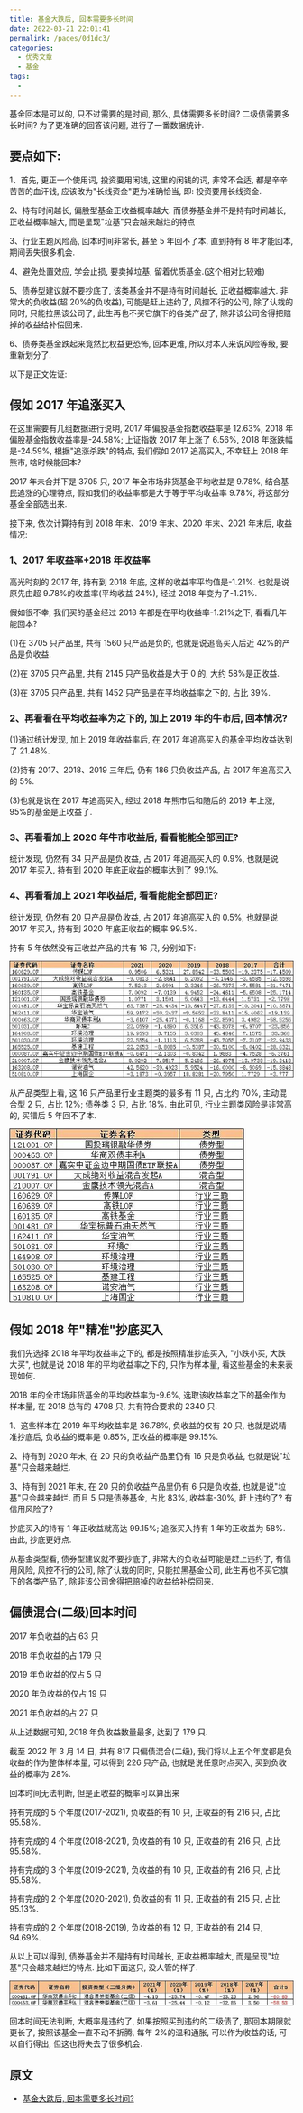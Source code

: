 ```yaml
---
title: 基金大跌后, 回本需要多长时间
date: 2022-03-21 22:01:41
permalink: /pages/0d1dc3/
categories:
  - 优秀文章
  - 基金
tags:
  -
---
```


基金回本是可以的, 只不过需要的是时间, 那么, 具体需要多长时间? 二级债需要多长时间? 为了更准确的回答该问题, 进行了一番数据统计.

## 要点如下:

1、首先, 更正一个使用词, 投资要用闲钱, 这里的闲钱的词, 非常不合适, 都是辛辛苦苦的血汗钱, 应该改为"长线资金"更为准确恰当, 即: 投资要用长线资金.

2、持有时间越长, 偏股型基金正收益概率越大. 而债券基金并不是持有时间越长, 正收益概率越大, 而是呈现"垃基"只会越来越烂的特点

3、行业主题风险高, 回本时间非常长, 甚至 5 年回不了本, 直到持有 8 年才能回本, 期间丢失很多机会.

4、避免处置效应, 学会止损, 要卖掉垃基, 留着优质基金.(这个相对比较难)

5、债券型建议就不要抄底了, 该类基金并不是持有时间越长, 正收益概率越大. 非常大的负收益(超 20%的负收益), 可能是赶上违约了, 风控不行的公司, 除了认栽的同时, 只能拉黑该公司了, 此生再也不买它旗下的各类产品了, 除非该公司舍得把赔掉的收益给补偿回来.

6、债券类基金跌起来竟然比权益更恐怖, 回本更难, 所以对本人来说风险等级, 要重新划分了.

以下是正文佐证:

## 假如 2017 年追涨买入

在这里需要有几组数据进行说明, 2017 年偏股基金指数收益率是 12.63%, 2018 年偏股基金指数收益率是-24.58%; 上证指数 2017 年上涨了 6.56%, 2018 年涨跌幅是-24.59%, 根据"追涨杀跌"的特点, 我们假如 2017 追高买入, 不幸赶上 2018 年熊市, 啥时候能回本?

2017 年未合并下是 3705 只, 2017 年全市场非货基金平均收益是 9.78%, 结合基民追涨的心理特点, 假如我们的收益率都是大于等于平均收益率 9.78%, 将这部分基金全部选出来.

接下来, 依次计算持有到 2018 年末、2019 年末、2020 年末、2021 年末后, 收益情况:

### 1、2017 年收益率+2018 年收益率

高光时刻的 2017 年, 持有到 2018 年底, 这样的收益率平均值是-1.21%. 也就是说原先由超 9.78%的收益率(平均收益 24%), 经过 2018 年变为了-1.21%.

假如很不幸, 我们买的基金经过 2018 年都是在平均收益率-1.21%之下, 看看几年能回本?

(1)在 3705 只产品里, 共有 1560 只产品是负的, 也就是说追高买入后近 42%的产品是负收益.

(2)在 3705 只产品里, 共有 2145 只产品收益是大于 0 的, 大约 58%是正收益.

(3)在 3705 只产品里, 共有 1452 只产品是在平均收益率之下的, 占比 39%.

### 2、再看看在平均收益率为之下的, 加上 2019 年的牛市后, 回本情况?

(1)通过统计发现, 加上 2019 年收益率后, 在 2017 年追高买入的基金平均收益达到了 21.48%.

(2)持有 2017、2018、2019 三年后, 仍有 186 只负收益产品, 占 2017 年追高买入的 5%.

(3)也就是说在 2017 年追高买入, 经过 2018 年熊市后和随后的 2019 年上涨, 95%的基金是正收益了.

### 3、再看看加上 2020 年牛市收益后, 看看能能全部回正?

统计发现, 仍然有 34 只产品是负收益, 占 2017 年追高买入的 0.9%, 也就是说 2017 年买入, 持有到 2020 年底正收益的概率达到了 99.1%.

### 4、再看看加上 2021 年收益后, 看看能能全部回正?

统计发现, 仍然有 20 只产品是负收益, 占 2017 年追高买入的 0.5%, 也就是说 2017 年买入, 持有到 2020 年底正收益的概率 99.5%.

持有 5 年依然没有正收益产品的共有 16 只, 分别如下:

![](../../.vuepress/public/img/article/330.jpg)

从产品类型上看, 这 16 只产品里行业主题类的最多有 11 只, 占比约 70%, 主动混合型 2 只, 占比 12%; 债券类 3 只, 占比 18%. 由此可见, 行业主题类风险是非常高的, 买错后 5 年回不了本.

![](../../.vuepress/public/img/article/331.jpg)

## 假如 2018 年"精准"抄底买入

我们先选择 2018 年平均收益率之下的, 都是按照精准抄底买入, "小跌小买, 大跌大买", 也就是说 2018 年的平均收益率之下的, 只作为样本量, 看这些基金的未来表现如何.

2018 年的全市场非货基金的平均收益率为-9.6%, 选取该收益率之下的基金作为样本量, 在 2018 总有的 4708 只, 共有符合要求的 2340 只.

1、这些样本在 2019 年平均收益率是 36.78%, 负收益的仅有 20 只, 也就是说精准抄底后, 负收益的概率是 0.85%, 正收益的概率是 99.15%.

2、持有到 2020 年末, 在 20 只的负收益产品里仍有 16 只是负收益, 也就是说"垃基"只会越来越烂.

3、持有到 2021 年末, 在 20 只的负收益产品里仍有 6 只是负收益, 也就是说"垃基"只会越来越烂. 而且 5 只是债券基金, 占比 83%, 收益率-30%, 赶上违约了? 有信用风险了?

抄底买入的持有 1 年正收益就高达 99.15%; 追涨买入持有 1 年的正收益为 58%. 由此, 抄底更好点.

从基金类型看, 债券型建议就不要抄底了, 非常大的负收益可能是赶上违约了, 有信用风险, 风控不行的公司, 除了认栽的同时, 只能拉黑基金公司, 此生再也不买它旗下的各类产品了, 除非该公司舍得把赔掉的收益给补偿回来.

## 偏债混合(二级)回本时间

2017 年负收益的占 63 只

2018 年负收益的占 179 只

2019 年负收益的仅占 5 只

2020 年负收益的仅占 19 只

2021 年负收益的占 27 只

从上述数据可知, 2018 年负收益数量最多, 达到了 179 只.

截至 2022 年 3 月 14 日, 共有 817 只偏债混合(二级), 我们将以上五个年度都是负收益的作为整体样本量, 可以得到 226 只产品, 也就是说任意时点买入, 买到负收益的概率为 28%.

回本时间无法判断, 但是正收益的概率可以算出来

持有完成的 5 个年度(2017-2021), 负收益的有 10 只, 正收益的有 216 只, 占比 95.58%.

持有完成的 4 个年度(2018-2021), 负收益的有 10 只, 正收益的有 216 只, 占比 95.58%.

持有完成的 3 个年度(2019-2021), 负收益的有 10 只, 正收益的有 216 只, 占比 95.58%.

持有完成的 2 个年度(2020-2021), 负收益的有 11 只, 正收益的有 215 只, 占比 95.13%.

持有完成的 2 个年度(2018-2019), 负收益的有 12 只, 正收益的有 214 只, 94.69%.

从以上可以得到, 债券基金并不是持有时间越长, 正收益概率越大, 而是呈现"垃基"只会越来越烂的特点. 比如下面这只, 没人管的样子.

![](../../.vuepress/public/img/article/332.jpg)

回本时间无法判断, 大概率是违约了, 如果按照买到违约的二级债了, 那回本期限就更长了, 按照该基金一直不动不折腾, 每年 2%的温和通胀, 可以作为收益的话, 可以自行得出, 但这也将失去了很多机会.

## 原文

- [基金大跌后, 回本需要多长时间?](https://mp.weixin.qq.com/s/Ek9YqvWhR1sdEIYw4xk9OQ)
